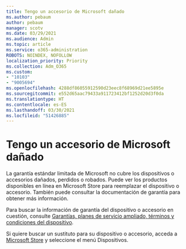 ```yaml
---
title: Tengo un accesorio de Microsoft dañado
ms.author: pebaum
author: pebaum
manager: scotv
ms.date: 03/29/2021
ms.audience: Admin
ms.topic: article
ms.service: o365-administration
ROBOTS: NOINDEX, NOFOLLOW
localization_priority: Priority
ms.collection: Adm_O365
ms.custom:
- "10103"
- "9005694"
ms.openlocfilehash: 4288df86055912590d23eec8f68969d21ee5895e
ms.sourcegitcommit: e552d65aac79433a911723412bf1252d20d3f0da
ms.translationtype: HT
ms.contentlocale: es-ES
ms.lasthandoff: 03/30/2021
ms.locfileid: "51426885"
---
```

# <a name="i-have-a-damaged-microsoft-accessory"></a>Tengo un accesorio de Microsoft dañado

La garantía estándar limitada de Microsoft no cubre los dispositivos o accesorios dañados, perdidos o robados. Puede ver los productos disponibles en línea en Microsoft Store para reemplazar el dispositivo o accesorio. También puede consultar la documentación de garantía para obtener más información.

Para buscar la información de garantía del dispositivo o accesorio en cuestión, consulte [Garantías, planes de servicio ampliado, términos y condiciones del dispositivo](https://support.microsoft.com/topic/warranties-extended-service-plans-and-terms-conditions-for-your-device-eedf7a23-84a7-1a47-480b-0e10503eedf5).

Si quiere buscar un sustituto para su dispositivo o accesorio, acceda a [Microsoft Store](https://www.microsoft.com/) y seleccione el menú Dispositivos.